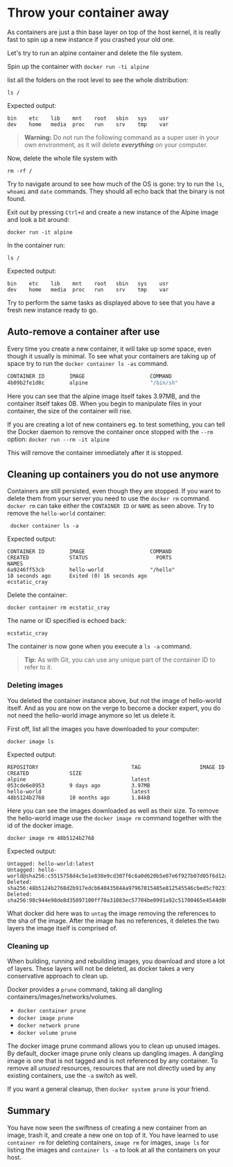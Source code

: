 # Throw your container away

As containers are just a thin base layer on top of the host kernel, it is really fast to spin up a new instance if you crashed your old one.

Let's try to run an alpine container and delete the file system.

Spin up the container with `docker run -ti alpine`

list all the folders on the root level to see the whole distribution:

```
ls /
```

Expected output:

```
bin    etc    lib    mnt    root   sbin   sys    usr
dev    home   media  proc   run    srv    tmp    var
```

> **Warning:** Do not run the following command as a super user in your own environment, as it will delete _**everything**_ on your computer.

Now, delete the whole file system with

```
rm -rf /
```

Try to navigate around to see how much of the OS is gone: try to run the `ls`, `whoami` and `date` commands.
They should all echo back that the binary is not found.

Exit out by pressing `Ctrl+d` and create a new instance of the Alpine image and look a bit around:

```
docker run -it alpine
```

In the container run:

```
ls /
```

Expected output:

```
bin    etc    lib    mnt    root   sbin   sys    usr
dev    home   media  proc   run    srv    tmp    var
```

Try to perform the same tasks as displayed above to see that you have a fresh new instance ready to go.

## Auto-remove a container after use

Every time you create a new container, it will take up some space, even though it usually is minimal.
To see what your containers are taking up of space try to run the `docker container ls -as` command.

```bash
CONTAINER ID        IMAGE                     COMMAND                  CREATED             STATUS                      PORTS                                                          NAMES               SIZE
4b09b2fe1d8c        alpine                    "/bin/sh"                7 seconds ago       Exited (1) 1 second ago                                                                    silly_jones         0B (virtual 3.97MB)
```

Here you can see that the alpine image itself takes 3.97MB, and the container itself takes 0B. When you begin to manipulate files in your container, the size of the container will rise.

If you are creating a lot of new containers eg. to test something, you can tell the Docker daemon to remove the container once stopped with the `--rm` option:
`docker run --rm -it alpine`

This will remove the container immediately after it is stopped.

## Cleaning up containers you do not use anymore

Containers are still persisted, even though they are stopped.
If you want to delete them from your server you need to use the `docker rm` command.
`docker rm` can take either the `CONTAINER ID` or `NAME` as seen above. Try to remove the `hello-world` container:

```
 docker container ls -a
```

Expected output:

```
CONTAINER ID        IMAGE                     COMMAND                  CREATED             STATUS                      PORTS                                                          NAMES
6a9246ff53cb        hello-world               "/hello"                 18 seconds ago      Exited (0) 16 seconds ago                                                                  ecstatic_cray
```

Delete the container:

```
docker container rm ecstatic_cray
```

The name or ID specified is echoed back:

```
ecstatic_cray
```

The container is now gone when you execute a `ls -a` command.

> **Tip:** As with Git, you can use any unique part of the container ID to refer to it.

### Deleting images

You deleted the container instance above, but not the image of hello-world itself. And as you are now on the verge to become a docker expert, you do not need the hello-world image anymore so let us delete it.

First off, list all the images you have downloaded to your computer:

```
docker image ls
```

Expected output:

```
REPOSITORY                              TAG                   IMAGE ID            CREATED             SIZE
alpine                                  latest                053cde6e8953        9 days ago          3.97MB
hello-world                             latest                48b5124b2768        10 months ago       1.84kB
```

Here you can see the images downloaded as well as their size.
To remove the hello-world image use the `docker image rm` command together with the id of the docker image.

```
docker image rm 48b5124b2768
```

Expected output:

```
Untagged: hello-world:latest
Untagged: hello-world@sha256:c5515758d4c5e1e838e9cd307f6c6a0d620b5e07e6f927b07d05f6d12a1ac8d7
Deleted: sha256:48b5124b2768d2b917edcb640435044a97967015485e812545546cbed5cf0233
Deleted: sha256:98c944e98de8d35097100ff70a31083ec57704be0991a92c51700465e4544d08
```

What docker did here was to `untag` the image removing the references to the sha of the image. After the image has no references, it deletes the two layers the image itself is comprised of.

### Cleaning up

When building, running and rebuilding images, you download and store a lot of layers. These layers will not be deleted, as docker takes a very conservative approach to clean up.

Docker provides a `prune` command, taking all dangling containers/images/networks/volumes.

- `docker container prune`
- `docker image prune`
- `docker network prune`
- `docker volume prune`

The docker image prune command allows you to clean up unused images. By default, docker image prune only cleans up dangling images. A dangling image is one that is not tagged and is not referenced by any container. To remove all _unused_ resources, resources that are not directly used by any existing containers, use the `-a` switch as well.

If you want a general cleanup, then `docker system prune` is your friend.

## Summary

You have now seen the swiftness of creating a new container from an image, trash it, and create a new one on top of it.
You have learned to use `container rm` for deleting containers, `image rm` for images, `image ls` for listing the images and `container ls -a` to look at all the containers on your host.
